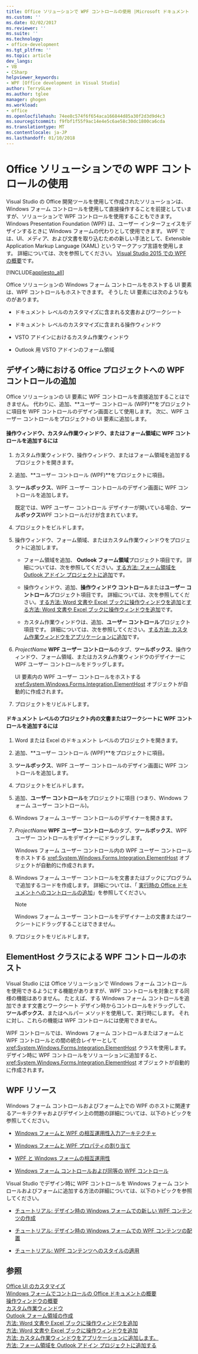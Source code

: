 ```yaml
---
title: Office ソリューションで WPF コントロールの使用 |Microsoft ドキュメント
ms.custom: ''
ms.date: 02/02/2017
ms.reviewer: ''
ms.suite: ''
ms.technology:
- office-development
ms.tgt_pltfrm: ''
ms.topic: article
dev_langs:
- VB
- CSharp
helpviewer_keywords:
- WPF [Office development in Visual Studio]
author: TerryGLee
ms.author: tglee
manager: ghogen
ms.workload:
- office
ms.openlocfilehash: 74ee8c574f6f654aca166844d85a30f2d3d9d4c3
ms.sourcegitcommit: f9fbf1f55f9ac14e4e5c6ae58c30dc1800ca6cda
ms.translationtype: MT
ms.contentlocale: ja-JP
ms.lasthandoff: 01/10/2018
---
```

# <a name="using-wpf-controls-in-office-solutions"></a>Office ソリューションでの WPF コントロールの使用
  Visual Studio の Office 開発ツールを使用して作成されたソリューションは、Windows フォーム コントロールを使用して直接操作することを前提としていますが、ソリューションで WPF コントロールを使用することもできます。 Windows Presentation Foundation (WPF) は、ユーザー インターフェイスをデザインするときに Windows フォームの代わりとして使用できます。 WPF では、UI、メディア、および文書を取り込むための新しい手法として、Extensible Application Markup Language (XAML) というマークアップ言語を使用します。 詳細については、次を参照してください。 [Visual Studio 2015 での WPF の概要](/dotnet/framework/wpf/getting-started/introduction-to-wpf-in-vs)です。  
  
 [!INCLUDE[appliesto_all](../vsto/includes/appliesto-all-md.md)]  
  
 Office ソリューションの Windows フォーム コントロールをホストする UI 要素は、WPF コントロールもホストできます。 そうした UI 要素には次のようなものがあります。  
  
-   ドキュメント レベルのカスタマイズに含まれる文書およびワークシート  
  
-   ドキュメント レベルのカスタマイズに含まれる操作ウィンドウ  
  
-   VSTO アドインにおけるカスタム作業ウィンドウ  
  
-   Outlook 用 VSTO アドインのフォーム領域  
  
## <a name="adding-wpf-controls-to-office-projects-at-design-time"></a>デザイン時における Office プロジェクトへの WPF コントロールの追加  
 Office ソリューションの UI 要素に WPF コントロールを直接追加することはできません。 代わりに、追加、**ユーザー コントロール (WPF)**をプロジェクトに項目を WPF コントロールのデザイン画面として使用します。 次に、WPF ユーザー コントロールをプロジェクトの UI 要素に追加します。  
  
#### <a name="to-add-wpf-controls-to-an-actions-pane-custom-task-pane-or-form-region"></a>操作ウィンドウ、カスタム作業ウィンドウ、またはフォーム領域に WPF コントロールを追加するには  
  
1.  カスタム作業ウィンドウ、操作ウィンドウ、またはフォーム領域を追加するプロジェクトを開きます。  
  
2.  追加、**ユーザー コントロール (WPF)**をプロジェクトに項目。  
  
3.  **ツールボックス**、WPF ユーザー コントロールのデザイン画面に WPF コントロールを追加します。  
  
     既定では、WPF ユーザー コントロール デザイナーが開いている場合、**ツールボックス**WPF コントロールだけが含まれています。  
  
4.  プロジェクトをビルドします。  
  
5.  操作ウィンドウ、フォーム領域、またはカスタム作業ウィンドウをプロジェクトに追加します。  
  
    -   フォーム領域を追加、 **Outlook フォーム領域**プロジェクト項目です。 詳細については、次を参照してください。[する方法: フォーム領域を Outlook アドイン プロジェクトに追加](../vsto/how-to-add-a-form-region-to-an-outlook-add-in-project.md)です。  
  
    -   操作ウィンドウ、追加、**操作ウィンドウ コントロール**または**ユーザー コントロール**プロジェクト項目です。 詳細については、次を参照してください。[する方法: Word 文書や Excel ブックに操作ウィンドウを追加](../vsto/how-to-add-an-actions-pane-to-word-documents-or-excel-workbooks.md)と[する方法: Word 文書や Excel ブックに操作ウィンドウを追加](../vsto/how-to-add-an-actions-pane-to-word-documents-or-excel-workbooks.md)です。  
  
    -   カスタム作業ウィンドウは、追加、**ユーザー コントロール**プロジェクト項目です。 詳細については、次を参照してください。[する方法: カスタム作業ウィンドウをアプリケーションに追加](../vsto/how-to-add-a-custom-task-pane-to-an-application.md)です。  
  
6.  *ProjectName* **WPF ユーザー コントロール**のタブ、**ツールボックス**、操作ウィンドウ、フォーム領域、またはカスタム作業ウィンドウのデザイナーに WPF ユーザー コントロールをドラッグします。  
  
     UI 要素内の WPF ユーザー コントロールをホストする <xref:System.Windows.Forms.Integration.ElementHost> オブジェクトが自動的に作成されます。  
  
7.  プロジェクトをリビルドします。  
  
#### <a name="to-add-wpf-controls-to-a-document-or-worksheet-in-a-document-level-project"></a>ドキュメント レベルのプロジェクト内の文書またはワークシートに WPF コントロールを追加するには  
  
1.  Word または Excel のドキュメント レベルのプロジェクトを開きます。  
  
2.  追加、**ユーザー コントロール (WPF)**をプロジェクトに項目。  
  
3.  **ツールボックス**、WPF ユーザー コントロールのデザイン画面に WPF コントロールを追加します。  
  
4.  プロジェクトをビルドします。  
  
5.  追加、**ユーザー コントロール**をプロジェクトに項目 (つまり、Windows フォーム ユーザー コントロール)。  
  
6.  Windows フォーム ユーザー コントロールのデザイナーを開きます。  
  
7.  *ProjectName* **WPF ユーザー コントロール**のタブ、**ツールボックス**、WPF ユーザー コントロールをデザイナーにドラッグします。  
  
     Windows フォーム ユーザー コントロール内の WPF ユーザー コントロールをホストする <xref:System.Windows.Forms.Integration.ElementHost> オブジェクトが自動的に作成されます。  
  
8.  Windows フォーム ユーザー コントロールを文書またはブックにプログラムで追加するコードを作成します。 詳細については、「 [実行時の Office ドキュメントへのコントロールの追加](../vsto/adding-controls-to-office-documents-at-run-time.md)」を参照してください。  
  
    > [!NOTE]  
    >  Windows フォーム ユーザー コントロールをデザイナー上の文書またはワークシートにドラッグすることはできません。  
  
9. プロジェクトをリビルドします。  
  
## <a name="hosting-wpf-controls-by-using-the-elementhost-class"></a>ElementHost クラスによる WPF コントロールのホスト  
 Visual Studio には Office ソリューションで Windows フォーム コントロールを使用できるようにする機能がありますが、WPF コントロールを対象とする同様の機能はありません。 たとえば、する Windows フォーム コントロールを追加できます文書とワークシート デザイン時からコントロールをドラッグして、**ツールボックス**、またはヘルパー メソッドを使用して、実行時にします。 それに対し、これらの機能は WPF コントロールには使用できません。  
  
 WPF コントロールでは、Windows フォーム コントロールまたはフォームと WPF コントロールとの間の統合レイヤーとして <xref:System.Windows.Forms.Integration.ElementHost> クラスを使用します。 デザイン時に WPF コントロールをソリューションに追加すると、<xref:System.Windows.Forms.Integration.ElementHost> オブジェクトが自動的に作成されます。  
  
## <a name="wpf-resources"></a>WPF リソース  
 Windows フォーム コントロールおよびフォーム上での WPF のホストに関連するアーキテクチャおよびデザイン上の問題の詳細については、以下のトピックを参照してください。  
  
-   [Windows フォームと WPF の相互運用性入力アーキテクチャ](/dotnet/framework/wpf/advanced/windows-forms-and-wpf-interoperability-input-architecture)  
  
-   [Windows フォームと WPF プロパティの割り当て](/dotnet/framework/wpf/advanced/windows-forms-and-wpf-property-mapping)  
  
-   [WPF と Windows フォームの相互運用性](/dotnet/framework/wpf/advanced/wpf-and-windows-forms-interoperation)  
  
-   [Windows フォーム コントロールおよび同等の WPF コントロール](/dotnet/framework/wpf/advanced/windows-forms-controls-and-equivalent-wpf-controls)  
  
 Visual Studio でデザイン時に WPF コントロールを Windows フォーム コントロールおよびフォームに追加する方法の詳細については、以下のトピックを参照してください。  
  
-   [チュートリアル: デザイン時の Windows フォームでの新しい WPF コンテンツの作成](/dotnet/framework/winforms/advanced/walkthrough-creating-new-wpf-content-on-windows-forms-at-design-time)  
  
-   [チュートリアル: デザイン時の Windows フォームでの WPF コンテンツの配置](/dotnet/framework/winforms/advanced/walkthrough-arranging-wpf-content-on-windows-forms-at-design-time)  
  
-   [チュートリアル: WPF コンテンツへのスタイルの適用](/dotnet/framework/winforms/advanced/walkthrough-styling-wpf-content)  
  
## <a name="see-also"></a>参照  
 [Office UI のカスタマイズ](../vsto/office-ui-customization.md)   
 [Windows フォームでコントロールの Office ドキュメントの概要](../vsto/windows-forms-controls-on-office-documents-overview.md)   
 [操作ウィンドウの概要](../vsto/actions-pane-overview.md)   
 [カスタム作業ウィンドウ](../vsto/custom-task-panes.md)   
 [Outlook フォーム領域の作成](../vsto/creating-outlook-form-regions.md)   
 [方法: Word 文書や Excel ブックに操作ウィンドウを追加](../vsto/how-to-add-an-actions-pane-to-word-documents-or-excel-workbooks.md)   
 [方法: Word 文書や Excel ブックに操作ウィンドウを追加](../vsto/how-to-add-an-actions-pane-to-word-documents-or-excel-workbooks.md)   
 [方法: カスタム作業ウィンドウをアプリケーションに追加します。](../vsto/how-to-add-a-custom-task-pane-to-an-application.md)   
 [方法: フォーム領域を Outlook アドイン プロジェクトに追加する](../vsto/how-to-add-a-form-region-to-an-outlook-add-in-project.md)  
  
  